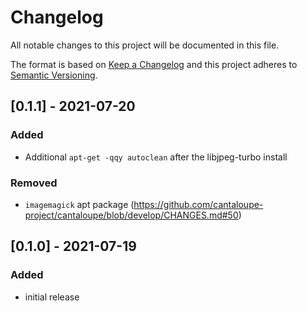 # Changelog
All notable changes to this project will be documented in this file.

The format is based on [Keep a Changelog](http://keepachangelog.com/en/1.0.0/)
and this project adheres to [Semantic Versioning](http://semver.org/spec/v2.0.0.html).

## [0.1.1] - 2021-07-20
### Added
- Additional `apt-get -qqy autoclean` after the libjpeg-turbo install
### Removed
- `imagemagick` apt package (https://github.com/cantaloupe-project/cantaloupe/blob/develop/CHANGES.md#50)

## [0.1.0] - 2021-07-19
### Added
- initial release

